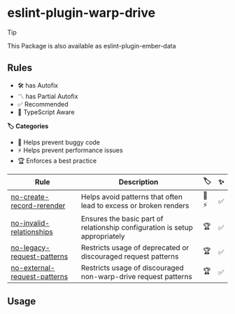 # eslint-plugin-warp-drive

> [!TIP]
> This Package is also available as eslint-plugin-ember-data

## Rules

- 🛠️ has Autofix
- 〽️ has Partial Autofix
- ✅ Recommended
- 💜 TypeScript Aware

**🏷️ Categories**

- 🐞 Helps prevent buggy code
- ⚡️ Helps prevent performance issues
- 🏆 Enforces a best practice

| Rule | Description | 🏷️ | ✨ |
| ---- | ----------- | -- | -- |
| [no-create-record-rerender](./docs/no-create-record-rerender.md) | Helps avoid patterns that often lead to excess or broken renders | 🐞⚡️ | ✅ |
| [no-invalid-relationships](./docs/no-invalid-relationships.md) | Ensures the basic part of relationship configuration is setup appropriately | 🏆 | ✅ |
| [no-legacy-request-patterns](./docs/no-legacy-request-patterns.md) | Restricts usage of deprecated or discouraged request patterns | 🏆 | ✅ |
| [no-external-request-patterns](./docs/no-external-request-patterns.md) | Restricts usage of discouraged non-warp-drive request patterns | 🏆 | ✅ |

## Usage
